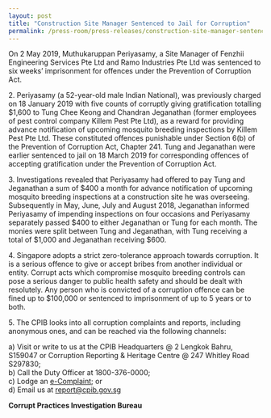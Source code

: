 ```yaml
---
layout: post
title: "Construction Site Manager Sentenced to Jail for Corruption"
permalink: /press-room/press-releases/construction-site-manager-sentenced-jail-corruption/
---
```

On 2 May 2019, Muthukaruppan Periyasamy, a Site Manager of Fenzhii Engineering Services Pte Ltd and Ramo Industries Pte Ltd was sentenced to six weeks’ imprisonment for offences under the Prevention of Corruption Act.

2\.       Periyasamy (a 52-year-old male Indian National), was previously charged on 18 January 2019 with five counts of corruptly giving gratification totalling $1,600 to Tung Chee Keong and Chandran Jeganathan (former employees of pest control company Killem Pest Pte Ltd), as a reward for providing advance notification of upcoming mosquito breeding inspections by Killem Pest Pte Ltd. These constituted offences punishable under Section 6(b) of the Prevention of Corruption Act, Chapter 241. Tung and Jeganathan were earlier sentenced to jail on 18 March 2019 for corresponding offences of accepting gratification under the Prevention of Corruption Act.

3\.       Investigations revealed that Periyasamy had offered to pay Tung and Jeganathan a sum of $400 a month for advance notification of upcoming mosquito breeding inspections at a construction site he was overseeing. Subsequently in May, June, July and August 2018, Jeganathan informed Periyasamy of impending inspections on four occasions and Periyasamy separately passed $400 to either Jeganathan or Tung for each month. The monies were split between Tung and Jeganathan, with Tung receiving a total of $1,000 and Jeganathan receiving $600.

4\.       Singapore adopts a strict zero-tolerance approach towards corruption. It is a serious offence to give or accept bribes from another individual or entity. Corrupt acts which compromise mosquito breeding controls can pose a serious danger to public health safety and should be dealt with resolutely. Any person who is convicted of a corruption offence can be fined up to $100,000 or sentenced to imprisonment of up to 5 years or to both.

5\.       The CPIB looks into all corruption complaints and reports, including anonymous ones, and can be reached via the following channels:

a) Visit or write to us at the CPIB Headquarters @ 2 Lengkok Bahru, S159047 or Corruption Reporting & Heritage Centre @ 247 Whitley Road S297830;<br />
b) Call the Duty Officer at 1800-376-0000;<br />
c) Lodge an [e-Complaint](/e-services/e-complaint-for-corrupt-conduct); or<br>
d) Email us at <a class="spamspan" href="mailto:report@cpib.gov.sg">report@cpib.gov.sg</a>

**Corrupt Practices Investigation Bureau**
